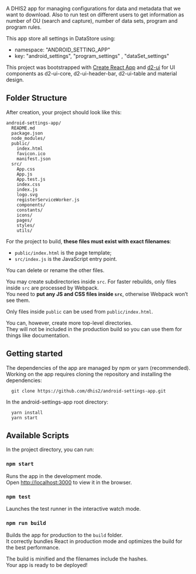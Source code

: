 A DHIS2 app for managing configurations for data and metadata that we want to download. Also to run test on different users to get information as number of OU (search and capture), number of data sets, program and program rules.

This app store all settings in DataStore using:
  - namespace: "ANDROID_SETTING_APP"
  - key: "android_settings", "program_settings" , "dataSet_settings"

This project was bootstrapped with [Create React App](https://github.com/facebookincubator/create-react-app) and [d2-ui](https://github.com/dhis2/d2-ui) for UI components as d2-ui-core, d2-ui-header-bar, d2-ui-table and material design.


## Folder Structure

After creation, your project should look like this:

```
android-settings-app/
  README.md
  package.json
  node_modules/
  public/
    index.html
    favicon.ico
    manifest.json
  src/
    App.css
    App.js
    App.test.js
    index.css
    index.js
    logo.svg
    registerServiceWorker.js
    components/
    constants/
    icons/
    pages/
    styles/
    utils/
```

For the project to build, **these files must exist with exact filenames**:

* `public/index.html` is the page template;
* `src/index.js` is the JavaScript entry point.

You can delete or rename the other files.

You may create subdirectories inside `src`. For faster rebuilds, only files inside `src` are processed by Webpack.<br>
You need to **put any JS and CSS files inside `src`**, otherwise Webpack won’t see them.

Only files inside `public` can be used from `public/index.html`.<br>

You can, however, create more top-level directories.<br>
They will not be included in the production build so you can use them for things like documentation.

## Getting started

The dependencies of the app are managed by npm or yarn (recommended). Working on the app requires cloning the repository and installing the dependencies:

```
  git clone https://github.com/dhis2/android-settings-app.git
```

In the android-settings-app root directory:

```
  yarn install
  yarn start
```

## Available Scripts

In the project directory, you can run:

### `npm start`

Runs the app in the development mode.<br>
Open [http://localhost:3000](http://localhost:3000) to view it in the browser.

### `npm test`

Launches the test runner in the interactive watch mode.<br>

### `npm run build`

Builds the app for production to the `build` folder.<br>
It correctly bundles React in production mode and optimizes the build for the best performance.

The build is minified and the filenames include the hashes.<br>
Your app is ready to be deployed!
